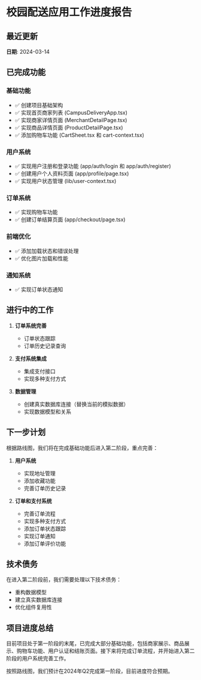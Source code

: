 # 校园配送应用工作进度报告

## 最近更新
**日期**: 2024-03-14

## 已完成功能

### 基础功能
- ✅ 创建项目基础架构
- ✅ 实现首页商家列表 (CampusDeliveryApp.tsx)
- ✅ 实现商家详情页面 (MerchantDetailPage.tsx)
- ✅ 实现商品详情页面 (ProductDetailPage.tsx)
- ✅ 添加购物车功能 (CartSheet.tsx 和 cart-context.tsx)

### 用户系统
- ✅ 实现用户注册和登录功能 (app/auth/login 和 app/auth/register)
- ✅ 创建用户个人资料页面 (app/profile/page.tsx)
- ✅ 实现用户状态管理 (lib/user-context.tsx)

### 订单系统
- ✅ 实现购物车功能
- ✅ 创建订单结算页面 (app/checkout/page.tsx)

### 前端优化
- ✅ 添加加载状态和错误处理
- ✅ 优化图片加载和性能

### 通知系统
- ✅ 实现订单状态通知

## 进行中的工作

1. **订单系统完善**
   - 订单状态跟踪
   - 订单历史记录查询

2. **支付系统集成**
   - 集成支付接口
   - 实现多种支付方式

3. **数据管理**
   - 创建真实数据库连接（替换当前的模拟数据）
   - 实现数据模型和关系

## 下一步计划

根据路线图，我们将在完成基础功能后进入第二阶段，重点完善：

1. **用户系统**
   - 实现地址管理
   - 添加收藏功能
   - 完善订单历史记录

2. **订单和支付系统**
   - 完善订单流程
   - 实现多种支付方式
   - 添加订单状态跟踪
   - 实现订单通知
   - 添加订单评价功能

## 技术债务

在进入第二阶段前，我们需要处理以下技术债务：
- 重构数据模型
- 建立真实数据库连接
- 优化组件复用性

## 项目进度总结

目前项目处于第一阶段的末尾，已完成大部分基础功能，包括商家展示、商品展示、购物车功能、用户认证和结账页面。接下来将完成订单流程，并开始进入第二阶段的用户系统完善工作。

按照路线图，我们预计在2024年Q2完成第一阶段，目前进度符合预期。
